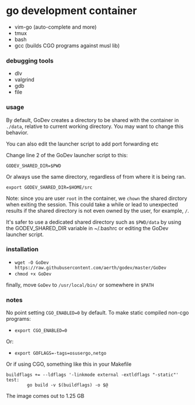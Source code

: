 # go development container

  * vim-go (auto-complete and more)
  * tmux
  * bash
  * gcc (builds CGO programs against musl lib)

### debugging tools

  * dlv
  * valgrind
  * gdb
  * file

### usage

By default, GoDev creates a directory to be shared with the container in `./data`, relative to current working directory. You may want to change this behavior.

You can also edit the launcher script to add port forwarding etc

Change line 2 of the GoDev launcher script to this:

`GODEV_SHARED_DIR=$PWD`

Or always use the same directory, regardless of from where it is being ran.

`export GODEV_SHARED_DIR=$HOME/src`

Note: since you are user `root` in the container, we `chown` the shared dirctory when exiting the session. This could take a while or lead to unexpected results if the shared directory is not even owned by the user, for example, `/`.

It's safer to use a dedicated shared directory such as `$PWD/data` by using the GODEV_SHARED_DIR variable in ~/.bashrc or editing the GoDev launcher script.

### installation
  * `wget -O GoDev https://raw.githubusercontent.com/aerth/godev/master/GoDev`
  * `chmod +x GoDev`

finally, move `GoDev` to `/usr/local/bin/` or somewhere in `$PATH`

### notes

No point setting `CGO_ENABLED=0` by default.
To make static compiled non-cgo programs:

  * `export CGO_ENABLED=0`

Or:

  * `export GOFLAGS=-tags=osusergo,netgo`

Or if using CGO, something like this in your Makefile

```
buildflags += --ldflags '-linkmode external -extldflags "-static"'
test:
        go build -v $(buildflags) -o $@
```

The image comes out to 1.25 GB


